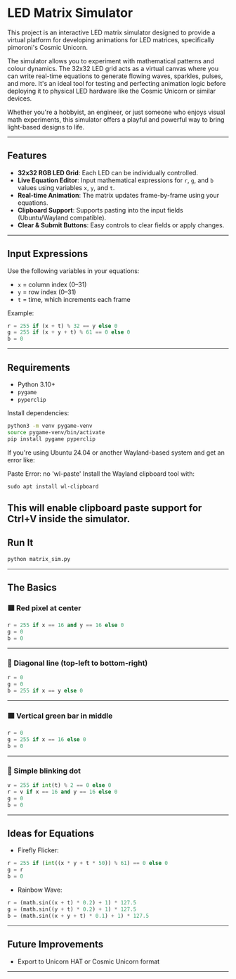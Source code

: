 # LED Matrix Simulator





This project is an interactive LED matrix simulator designed to provide a virtual platform for developing animations for LED matrices, specifically pimoroni's Cosmic Unicorn.

The simulator allows you to experiment with mathematical patterns and colour dynamics. The 32x32 LED grid acts as a virtual canvas where you can write real-time equations to generate flowing waves, sparkles, pulses, and more. It's an ideal tool for testing and perfecting animation logic before deploying it to physical LED hardware like the Cosmic Unicorn or similar devices.

Whether you're a hobbyist, an engineer, or just someone who enjoys visual math experiments, this simulator offers a playful and powerful way to bring light-based designs to life.

---

## Features

* **32x32 RGB LED Grid**: Each LED can be individually controlled.
* **Live Equation Editor**: Input mathematical expressions for `r`, `g`, and `b` values using variables `x`, `y`, and `t`.
* **Real-time Animation**: The matrix updates frame-by-frame using your equations.
* **Clipboard Support**: Supports pasting into the input fields (Ubuntu/Wayland compatible).
* **Clear & Submit Buttons**: Easy controls to clear fields or apply changes.

---

## Input Expressions

Use the following variables in your equations:

* `x` = column index (0–31)
* `y` = row index (0–31)
* `t` = time, which increments each frame

Example:

```python
r = 255 if (x + t) % 32 == y else 0
g = 255 if (x + y + t) % 61 == 0 else 0
b = 0
```

---

## Requirements

* Python 3.10+
* `pygame`
* `pyperclip`

Install dependencies:

```bash
python3 -m venv pygame-venv
source pygame-venv/bin/activate
pip install pygame pyperclip
```
If you're using Ubuntu 24.04 or another Wayland-based system and get an error like:

Paste Error: no 'wl-paste'
Install the Wayland clipboard tool with:

`sudo apt install wl-clipboard`

This will enable clipboard paste support for Ctrl+V inside the simulator.
---

## Run It

```bash
python matrix_sim.py
```

---
## The Basics

### 🟥 Red pixel at center

```python
r = 255 if x == 16 and y == 16 else 0
g = 0
b = 0
```

---

### 🔷 Diagonal line (top-left to bottom-right)

```python
r = 0
g = 0
b = 255 if x == y else 0
```

---

### 🟩 Vertical green bar in middle

```python
r = 0
g = 255 if x == 16 else 0
b = 0
```

---

### 🔁 Simple blinking dot

```python
v = 255 if int(t) % 2 == 0 else 0
r = v if x == 16 and y == 16 else 0
g = 0
b = 0
```
---

## Ideas for Equations

* Firefly Flicker:

```python
r = 255 if (int((x * y + t * 50)) % 61) == 0 else 0
g = r
b = 0
```

* Rainbow Wave:

```python
r = (math.sin((x + t) * 0.2) + 1) * 127.5
g = (math.sin((y + t) * 0.2) + 1) * 127.5
b = (math.sin((x + y + t) * 0.1) + 1) * 127.5
```

---

## Future Improvements

* Export to Unicorn HAT or Cosmic Unicorn format

---

